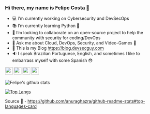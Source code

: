 ### Hi there, my name is Felipe Costa 👋

- 💻 I’m currently working on Cybersecurity and DevSecOps
- :books: I’m currently learning Python 🐍
- :muscle: I’m looking to collaborate on an open-source project to help the community with security for coding/DevOps
- 💬 Ask me about Cloud, DevOps, Security, and Video-Games :sparkling_heart:
- :thought_balloon: This is my Blog https://blog.devsecguy.com 
- :sound: I speak Brazilian Portuguese, English, and sometimes I like to embarrass myself with some Spanish :flushed:


<p>
<a href="https://www.linkedin.com/in/felipe-dacosta/"><img src="https://img.shields.io/badge/linkedin-%231DA1F2.svg?&style=for-the-badge&logo=linkedin&logoColor=white" height=25></a> 
<a href="https://twitter.com/@felipecosta09"><img src="https://img.shields.io/badge/twitter-%231DA1F2.svg?&style=for-the-badge&logo=twitter&logoColor=white" height=25></a> 
<a href="https://medium.com/@felipe.costa09"><img src="https://img.shields.io/badge/medium-%2312100E.svg?&style=for-the-badge&logo=medium&logoColor=white" height=25></a>
<img src="https://img.shields.io/github/followers/felipecosta09?label=follow&style=social" height=25>
</p>

![Felipe's github stats](https://github-readme-stats.vercel.app/api?username=felipecosta09&show_icons=true&theme=tokyonight&count_private=true)

[![Top Langs](https://github-readme-stats.vercel.app/api/top-langs/?username=felipecosta09&layout=compact&hide=java)](https://github.com/felipecosta09/github-readme-stats)

Source :pray: - https://github.com/anuraghazra/github-readme-stats#top-languages-card
